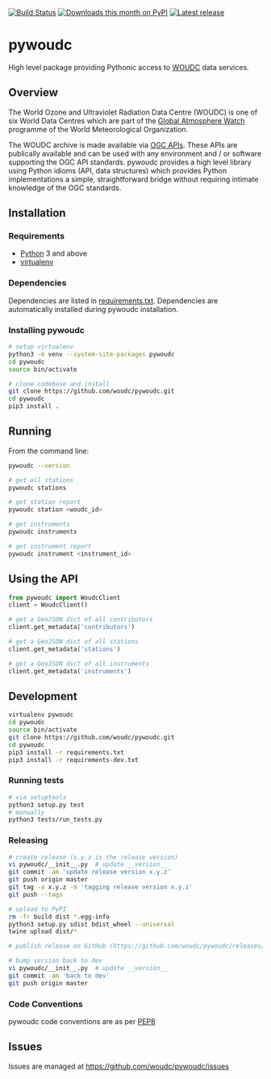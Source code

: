 [![Build Status](https://github.com/woudc/pywoudc/workflows/build%20%E2%9A%99%EF%B8%8F/badge.svg)](https://github.com/woudc/pywoudc/actions)
[![Downloads this month on PyPI](https://img.shields.io/pypi/dm/pywoudc.svg)](http://pypi.python.org/pypi/pywoudc)
[![Latest release](https://img.shields.io/pypi/v/pywoudc.svg)](http://pypi.python.org/pypi/pywoudc)

# pywoudc

High level package providing Pythonic access to [WOUDC](https://woudc.org/en/data/data-access)
data services.

## Overview

The World Ozone and Ultraviolet Radiation Data Centre (WOUDC) is one of six
World Data Centres which are part of the
[Global Atmosphere Watch](http://www.wmo.int/gaw) programme of the World
Meteorological Organization.

The WOUDC archive is made available via
[OGC APIs](https://api.woudc.org).  These APIs are publically
available and can be used with any environment and / or software supporting
the OGC API standards.  pywoudc provides a high level library using Python idioms
(API, data structures) which provides Python implementations a simple,
straightforward bridge without requiring intimate knowledge of the OGC
standards.

## Installation

### Requirements
- [Python](https://www.python.org) 3 and above
- [virtualenv](https://virtualenv.pypa.io)

### Dependencies
Dependencies are listed in [requirements.txt](requirements.txt). Dependencies
are automatically installed during pywoudc installation.

### Installing pywoudc

```bash
# setup virtualenv
python3 -m venv --system-site-packages pywoudc
cd pywoudc
source bin/activate

# clone codebase and install
git clone https://github.com/woudc/pywoudc.git
cd pywoudc
pip3 install .
```

## Running

From the command line:

```bash
pywoudc --version

# get all stations
pywoudc stations

# get station report
pywoudc station <woudc_id>

# get instruments
pywoudc instruments

# get instrument report
pywoudc instrument <instrument_id>
```

## Using the API

```python
from pywoudc import WoudcClient
client = WoudcClient()

# get a GeoJSON dict of all contributors
client.get_metadata('contributors')

# get a GeoJSON dict of all stations
client.get_metadata('stations')

# get a GeoJSON dict of all instruments
client.get_metadata('instruments')
```

## Development

```bash
virtualenv pywoudc
cd pywoudc
source bin/activate
git clone https://github.com/woudc/pywoudc.git
cd pywoudc
pip3 install -r requirements.txt
pip3 install -r requirements-dev.txt
```

### Running tests

```bash
# via setuptools
python3 setup.py test
# manually
python3 tests/run_tests.py
```

### Releasing

```bash
# create release (x.y.z is the release version)
vi pywoudc/__init__.py  # update __version__
git commit -am 'update release version x.y.z'
git push origin master
git tag -a x.y.z -m 'tagging release version x.y.z'
git push --tags

# upload to PyPI
rm -fr build dist *.egg-info
python3 setup.py sdist bdist_wheel --universal
twine upload dist/*

# publish release on GitHub (https://github.com/woudc/pywoudc/releases/new)

# bump version back to dev
vi pywoudc/__init__.py  # update __version__
git commit -am 'back to dev'
git push origin master
```

### Code Conventions

pywoudc code conventions are as per
[PEP8](https://www.python.org/dev/peps/pep-0008)

## Issues

Issues are managed at https://github.com/woudc/pywoudc/issues
